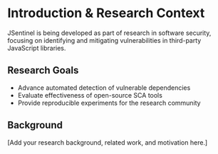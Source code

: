 # Introduction & Research Context

JSentinel is being developed as part of research in software security, focusing on identifying and mitigating vulnerabilities in third-party JavaScript libraries.

## Research Goals

- Advance automated detection of vulnerable dependencies
- Evaluate effectiveness of open-source SCA tools
- Provide reproducible experiments for the research community

## Background

[Add your research background, related work, and motivation here.]
